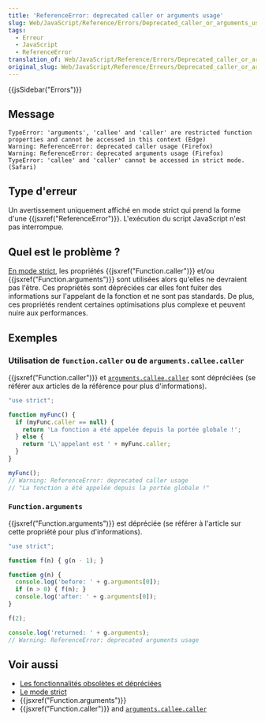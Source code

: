 ```yaml
---
title: 'ReferenceError: deprecated caller or arguments usage'
slug: Web/JavaScript/Reference/Errors/Deprecated_caller_or_arguments_usage
tags:
  - Erreur
  - JavaScript
  - ReferenceError
translation_of: Web/JavaScript/Reference/Errors/Deprecated_caller_or_arguments_usage
original_slug: Web/JavaScript/Reference/Erreurs/Deprecated_caller_or_arguments_usage
---
```

{{jsSidebar("Errors")}}

## Message

    TypeError: 'arguments', 'callee' and 'caller' are restricted function properties and cannot be accessed in this context (Edge)
    Warning: ReferenceError: deprecated caller usage (Firefox)
    Warning: ReferenceError: deprecated arguments usage (Firefox)
    TypeError: 'callee' and 'caller' cannot be accessed in strict mode. (Safari)

## Type d'erreur

Un avertissement uniquement affiché en mode strict qui prend la forme d'une {{jsxref("ReferenceError")}}. L'exécution du script JavaScript n'est pas interrompue.

## Quel est le problème ?

[En mode strict](/fr/docs/Web/JavaScript/Reference/Strict_mode), les propriétés {{jsxref("Function.caller")}} et/ou {{jsxref("Function.arguments")}} sont utilisées alors qu'elles ne devraient pas l'être. Ces propriétés sont dépréciées car elles font fuiter des informations sur l'appelant de la fonction et ne sont pas standards. De plus, ces propriétés rendent certaines optimisations plus complexe et peuvent nuire aux performances.

## Exemples

### Utilisation de `function.caller` ou de `arguments.callee.caller`

{{jsxref("Function.caller")}} et [`arguments.callee.caller`](/fr/docs/Web/JavaScript/Reference/Fonctions/arguments/callee) sont dépréciées (se référer aux articles de la référence pour plus d'informations).

```js example-bad
"use strict";

function myFunc() {
  if (myFunc.caller == null) {
    return 'La fonction a été appelée depuis la portée globale !';
  } else {
    return 'L\'appelant est ' + myFunc.caller;
  }
}

myFunc();
// Warning: ReferenceError: deprecated caller usage
// "La fonction a été appelée depuis la portée globale !"
```

### `Function.arguments`

{{jsxref("Function.arguments")}} est dépréciée (se référer à l'article sur cette propriété pour plus d'informations).

```js example-bad
"use strict";

function f(n) { g(n - 1); }

function g(n) {
  console.log('before: ' + g.arguments[0]);
  if (n > 0) { f(n); }
  console.log('after: ' + g.arguments[0]);
}

f(2);

console.log('returned: ' + g.arguments);
// Warning: ReferenceError: deprecated arguments usage
```

## Voir aussi

- [Les fonctionnalités obsolètes et dépréciées](/fr/docs/JavaScript/Reference/Annexes/Fonctionnalités_dépréciées)
- [Le mode strict](/fr/docs/Web/JavaScript/Reference/Strict_mode)
- {{jsxref("Function.arguments")}}
- {{jsxref("Function.caller")}} and [`arguments.callee.caller`](/fr/docs/Web/JavaScript/Reference/Functions/arguments/callee)
